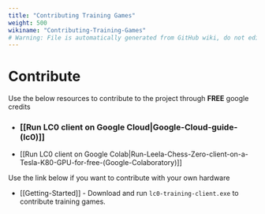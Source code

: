 ```yaml
---
title: "Contributing Training Games"
weight: 500
wikiname: "Contributing-Training-Games"
# Warning: File is automatically generated from GitHub wiki, do not edit by hand.
---
```

# Contribute
Use the below resources to contribute to the project through **FREE** google credits
* ### [[Run LC0 client on Google Cloud|Google-Cloud-guide-(lc0)]]
* [[Run LC0 client on Google Colab|Run-Leela-Chess-Zero-client-on-a-Tesla-K80-GPU-for-free-(Google-Colaboratory)]]  

Use the link below if you want to contribute with your own hardware
* [[Getting-Started]] - Download and run `lc0-training-client.exe` to contribute training games.